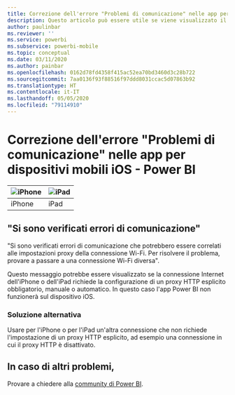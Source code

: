 ```yaml
---
title: Correzione dell'errore "Problemi di comunicazione" nelle app per dispositivi mobili iOS - Power BI
description: Questo articolo può essere utile se viene visualizzato il messaggio "Si sono verificati errori di comunicazione che potrebbero essere correlati alle impostazioni proxy della connessione Wi-Fi".
author: paulinbar
ms.reviewer: ''
ms.service: powerbi
ms.subservice: powerbi-mobile
ms.topic: conceptual
ms.date: 03/11/2020
ms.author: painbar
ms.openlocfilehash: 0162d78fd4358f415ac52ea70bd3460d3c28b722
ms.sourcegitcommit: 7aa0136f93f88516f97ddd8031ccac5d07863b92
ms.translationtype: HT
ms.contentlocale: it-IT
ms.lasthandoff: 05/05/2020
ms.locfileid: "79114910"
---
```

# <a name="fixing-communication-failures-in-ios-mobile-apps---power-bi"></a>Correzione dell'errore "Problemi di comunicazione" nelle app per dispositivi mobili iOS - Power BI

| ![iPhone](./media/mobile-known-issues-with-the-iphone-app/iphone-logo-50-px.png) | ![iPad](./media/mobile-known-issues-with-the-iphone-app/ipad-logo-50-px.png) |
|:--- |:--- |
| iPhone |iPad |

## <a name="we-encountered-communication-failures"></a>"Si sono verificati errori di comunicazione"
"Si sono verificati errori di comunicazione che potrebbero essere correlati alle impostazioni proxy della connessione Wi-Fi. Per risolvere il problema, provare a passare a una connessione Wi-Fi diversa".

Questo messaggio potrebbe essere visualizzato se la connessione Internet dell'iPhone o dell'iPad richiede la configurazione di un proxy HTTP esplicito obbligatorio, manuale o automatico. In questo caso l'app Power BI non funzionerà sul dispositivo iOS.

### <a name="workaround"></a>Soluzione alternativa
Usare per l'iPhone o per l'iPad un'altra connessione che non richiede l'impostazione di un proxy HTTP esplicito, ad esempio una connessione in cui il proxy HTTP è disattivato.

## <a name="other-issues"></a>In caso di altri problemi,
Provare a chiedere alla [community di Power BI](https://community.powerbi.com/).

